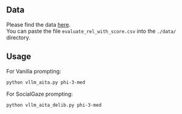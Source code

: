## Data

Please find the data [here](https://drive.google.com/drive/folders/1Dx7girZJOByU7GtoCvrZKCknK5b8U0V2?usp=sharing).  
You can paste the file `evaluate_rel_with_score.csv` into the `./data/` directory.

## Usage

For Vanilla prompting:  
```bash
python vllm_aita.py phi-3-med
```

For SocialGaze prompting:  
```bash
python vllm_aita_delib.py phi-3-med
```
